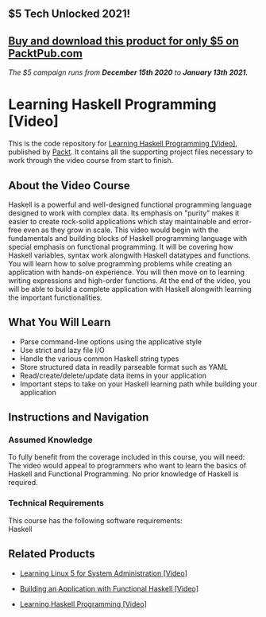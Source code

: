 ## $5 Tech Unlocked 2021!
[Buy and download this product for only $5 on PacktPub.com](https://www.packtpub.com/)
-----
*The $5 campaign         runs from __December 15th 2020__ to __January 13th 2021.__*

# Learning Haskell Programming [Video]
This is the code repository for [Learning Haskell Programming [Video]](https://www.packtpub.com/application-development/building-application-functional-haskell-video?utm_source=github&utm_medium=repository&utm_campaign=9781787285088), published by [Packt](https://www.packtpub.com/?utm_source=github). It contains all the supporting project files necessary to work through the video course from start to finish.
## About the Video Course
Haskell is a powerful and well-designed functional programming language designed to work with complex data. Its emphasis on "purity" makes it easier to create rock-solid applications which stay maintainable and error-free even as they grow in scale.
This video would begin with the fundamentals and building blocks of Haskell programming language with special emphasis on functional programming. It will be covering how Haskell variables, syntax work alongwith Haskell datatypes and functions. 
You will learn how to solve programming problems while creating an application with hands-on experience. You will then move on to learning writing expressions and high-order functions. 
At the end of the video, you will be able to build a complete application with Haskell alongwith learning the important functionalities.

<H2>What You Will Learn</H2>
<DIV class=book-info-will-learn-text>
<UL>
<LI>Parse command-line options using the applicative style 
<LI>Use strict and lazy file I/O 
<LI>Handle the various common Haskell string types 
<LI>Store structured data in readily parseable format such as YAML 
<LI>Read/create/delete/update data items in your application 
<LI>Important steps to take on your Haskell learning path while building your application </LI></UL></DIV>

## Instructions and Navigation
### Assumed Knowledge
To fully benefit from the coverage included in this course, you will need:<br/>
The video would appeal to programmers who want to learn the basics of Haskell and Functional Programming. No prior knowledge of Haskell is required.
### Technical Requirements
This course has the following software requirements:<br/>
Haskell

## Related Products
* [Learning Linux 5 for System Administration [Video]](https://www.packtpub.com/application-development/building-application-functional-haskell-video?utm_source=github&utm_medium=repository&utm_campaign=9781787285088)

* [Building an Application with Functional Haskell [Video]](https://www.packtpub.com/application-development/building-application-functional-haskell-video?utm_source=github&utm_medium=repository&utm_campaign=9781787285088)

* [Learning Haskell Programming [Video]](https://www.packtpub.com/application-development/building-application-functional-haskell-video?utm_source=github&utm_medium=repository&utm_campaign=9781787285088)

